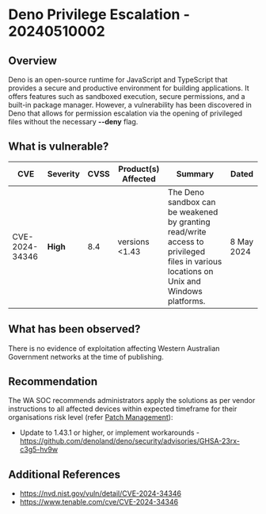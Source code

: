 # Deno Privilege Escalation - 20240510002

## Overview

Deno is an open-source runtime for JavaScript and TypeScript that provides a secure and productive environment for building applications. It offers features such as sandboxed execution, secure permissions, and a built-in package manager. However, a vulnerability has been discovered in Deno that allows for permission escalation via the opening of privileged files without the necessary **--deny** flag.

## What is vulnerable?

| CVE            | Severity | CVSS | Product(s) Affected                           | Summary                                                                                                | Dated         |
| -------------- | -------- | ---- | --------------------------------------------- | ------------------------------------------------------------------------------------------------------ | ------------- |
| CVE-2024-34346 | **High** | 8.4  | versions <1.43 | The Deno sandbox can be weakened by granting read/write access to privileged files in various locations on Unix and Windows platforms. | 8 May 2024 |

## What has been observed?

There is no evidence of exploitation affecting Western Australian Government networks at the time of publishing.

## Recommendation

The WA SOC recommends administrators apply the solutions as per vendor instructions to all affected devices within expected timeframe for their organisations risk level (refer [Patch Management](../guidelines/patch-management.md)):

- Update to 1.43.1 or higher, or implement workarounds - https://github.com/denoland/deno/security/advisories/GHSA-23rx-c3g5-hv9w



## Additional References

- https://nvd.nist.gov/vuln/detail/CVE-2024-34346
- https://www.tenable.com/cve/CVE-2024-34346
